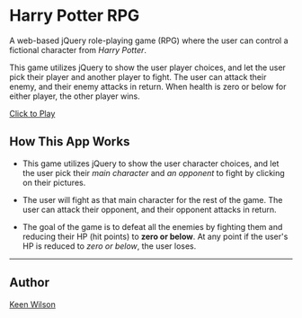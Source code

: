 # Harry Potter RPG

A web-based jQuery role-playing game (RPG) where the user can control a fictional character from *Harry Potter*.

This  game utilizes jQuery to show the user player choices, and let the user pick their player and another player to fight. The user can attack their enemy, and their enemy attacks in return. When health is zero or below for either player, the other player wins.

 [Click to Play](https://keenwilson.github.io/unit-4-game/ "Harry Potter RPG")

## How This App Works

* This  game utilizes jQuery to show the user character choices, and let the user pick their *main character* and *an opponent* to fight by clicking on their pictures.

* The user will fight as that main character for the rest of the game. The user can attack their opponent, and their opponent attacks in return.

* The goal of the game is to defeat all the enemies by fighting them and reducing their HP (hit points) to **zero or below**. At any point if the user's HP is reduced to *zero or below*, the user loses.


---
## Author

[Keen Wilson](https://github.com/keenwilson/keenwilson.github.io "Keen Wilson's Portfolio")


